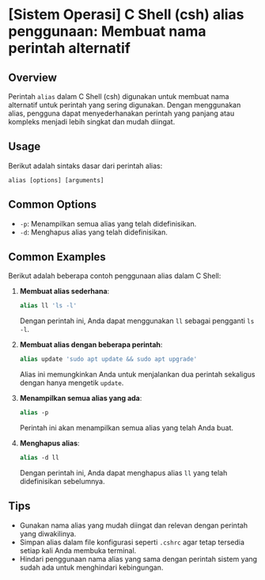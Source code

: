 # [Sistem Operasi] C Shell (csh) alias penggunaan: Membuat nama perintah alternatif

## Overview
Perintah `alias` dalam C Shell (csh) digunakan untuk membuat nama alternatif untuk perintah yang sering digunakan. Dengan menggunakan alias, pengguna dapat menyederhanakan perintah yang panjang atau kompleks menjadi lebih singkat dan mudah diingat.

## Usage
Berikut adalah sintaks dasar dari perintah alias:

```
alias [options] [arguments]
```

## Common Options
- `-p`: Menampilkan semua alias yang telah didefinisikan.
- `-d`: Menghapus alias yang telah didefinisikan.

## Common Examples
Berikut adalah beberapa contoh penggunaan alias dalam C Shell:

1. **Membuat alias sederhana**:
   ```csh
   alias ll 'ls -l'
   ```
   Dengan perintah ini, Anda dapat menggunakan `ll` sebagai pengganti `ls -l`.

2. **Membuat alias dengan beberapa perintah**:
   ```csh
   alias update 'sudo apt update && sudo apt upgrade'
   ```
   Alias ini memungkinkan Anda untuk menjalankan dua perintah sekaligus dengan hanya mengetik `update`.

3. **Menampilkan semua alias yang ada**:
   ```csh
   alias -p
   ```
   Perintah ini akan menampilkan semua alias yang telah Anda buat.

4. **Menghapus alias**:
   ```csh
   alias -d ll
   ```
   Dengan perintah ini, Anda dapat menghapus alias `ll` yang telah didefinisikan sebelumnya.

## Tips
- Gunakan nama alias yang mudah diingat dan relevan dengan perintah yang diwakilinya.
- Simpan alias dalam file konfigurasi seperti `.cshrc` agar tetap tersedia setiap kali Anda membuka terminal.
- Hindari penggunaan nama alias yang sama dengan perintah sistem yang sudah ada untuk menghindari kebingungan.